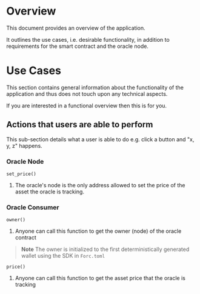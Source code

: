 # Overview

This document provides an overview of the application.

It outlines the use cases, i.e. desirable functionality, in addition to requirements for the smart contract and the oracle node.

# Use Cases

This section contains general information about the functionality of the application and thus does not touch upon any technical aspects.

If you are interested in a functional overview then this is for you.

## Actions that users are able to perform

This sub-section details what a user is able to do e.g. click a button and "x, y, z" happens.

### Oracle Node

`set_price()`

1. The oracle's node is the only address allowed to set the price of the asset the oracle is tracking.

### Oracle Consumer

`owner()`
1. Anyone can call this function to get the owner (node) of the oracle contract
> **Note**
> The owner is initialized to the first deterministically generated wallet using the SDK in `Forc.toml`

`price()`

1. Anyone can call this function to get the asset price that the oracle is tracking